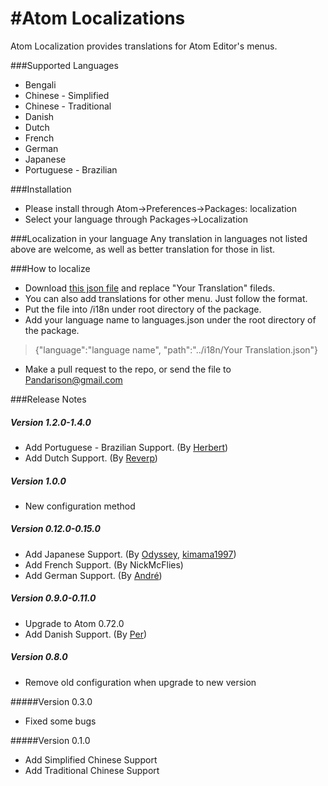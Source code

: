 #Atom Localizations
===
Atom Localization provides translations for Atom Editor's menus.



###Supported Languages
- Bengali
- Chinese - Simplified
- Chinese - Traditional
- Danish
- Dutch
- French
- German
- Japanese
- Portuguese - Brazilian


###Installation
- Please install through Atom->Preferences->Packages: localization
- Select your language through Packages->Localization


###Localization in your language
Any translation in languages not listed above are welcome, as well as better translation for those in list.

###How to localize
- Download [this json file](https://raw.github.com/pandarison/Atom-Localization/master/i18n/default.json) and replace "Your Translation" fileds.
- You can also add translations for other menu. Just follow the format.
- Put the file into /i18n under root directory of the package.
- Add your language name to languages.json under the root directory of the package. 
>{"language":"language name", "path":"../i18n/Your Translation.json"}
- Make a pull request to the repo, or send the file to <Pandarison@gmail.com>









###Release Notes
##### Version 1.2.0-1.4.0
* Add Portuguese - Brazilian Support. (By [Herbert](https://github.com/herberthudson))
* Add Dutch Support. (By [Reverp](https://github.com/Reverp/))

##### Version 1.0.0
* New configuration method

##### Version 0.12.0-0.15.0
* Add Japanese Support. (By [Odyssey](https://github.com/8bitodyssey), [kimama1997](https://github.com/kimama1997))
* Add French Support. (By NickMcFlies)
* Add German Support. (By [André](https://github.com/andrecedik))

##### Version 0.9.0-0.11.0
* Upgrade to Atom 0.72.0
* Add Danish Support. (By [Per](https://github.com/thedataking))

##### Version 0.8.0
* Remove old configuration when upgrade to new version

#####Version 0.3.0
* Fixed some bugs

#####Version 0.1.0
* Add Simplified Chinese Support
* Add Traditional Chinese Support
